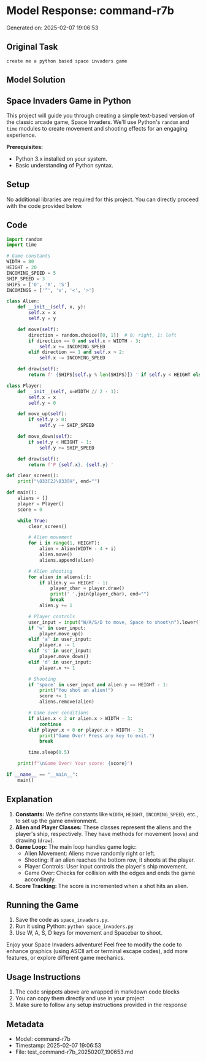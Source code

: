 # Model Response: command-r7b
Generated on: 2025-02-07 19:06:53

## Original Task
```
create me a python based space invaders game

```

## Model Solution
## Space Invaders Game in Python

This project will guide you through creating a simple text-based version of the classic arcade game, Space Invaders. We'll use Python's `random` and `time` modules to create movement and shooting effects for an engaging experience.

**Prerequisites:**

* Python 3.x installed on your system.
* Basic understanding of Python syntax.

## Setup

No additional libraries are required for this project. You can directly proceed with the code provided below.

## Code

```python
import random
import time

# Game constants
WIDTH = 80
HEIGHT = 20
INCOMING_SPEED = 5
SHIP_SPEED = 3
SHIPS = ['O', 'X', 'S']
INCOMINGS = ['^', 'v', '<', '>']

class Alien:
    def __init__(self, x, y):
        self.x = x
        self.y = y

    def move(self):
        direction = random.choice([0, 1])  # 0: right, 1: left
        if direction == 0 and self.x < WIDTH - 3:
            self.x += INCOMING_SPEED
        elif direction == 1 and self.x > 2:
            self.x -= INCOMING_SPEED

    def draw(self):
        return f' {SHIPS[self.y % len(SHIPS)]} ' if self.y < HEIGHT else '    '

class Player:
    def __init__(self, x=WIDTH // 2 - 1):
        self.x = x
        self.y = 0

    def move_up(self):
        if self.y > 0:
            self.y -= SHIP_SPEED

    def move_down(self):
        if self.y < HEIGHT - 1:
            self.y += SHIP_SPEED

    def draw(self):
        return f'P {self.x}, {self.y} '

def clear_screen():
    print("\033[2J\033[H", end="") 

def main():
    aliens = []
    player = Player()
    score = 0

    while True:
        clear_screen()

        # Alien movement
        for i in range(1, HEIGHT):
            alien = Alien(WIDTH - 4 + i)
            alien.move()
            aliens.append(alien)

        # Alien shooting
        for alien in aliens[:]:
            if alien.y == HEIGHT - 1:
                player_char = player.draw()
                print(' '.join(player_char), end="")
                break
            alien.y += 1

        # Player controls
        user_input = input("W/A/S/D to move, Space to shoot\n").lower()
        if 'w' in user_input:
            player.move_up()
        elif 'a' in user_input:
            player.x -= 1
        elif 's' in user_input:
            player.move_down()
        elif 'd' in user_input:
            player.x += 1

        # Shooting
        if 'space' in user_input and alien.y == HEIGHT - 1:
            print("You shot an alien!")
            score += 1
            aliens.remove(alien)

        # Game over conditions
        if alien.x < 2 or alien.x > WIDTH - 3:
            continue
        elif player.x < 0 or player.x > WIDTH - 3:
            print("Game Over! Press any key to exit.")
            break

        time.sleep(0.5)

    print(f"\nGame Over! Your score: {score}")

if __name__ == "__main__":
    main()
```

## Explanation

1. **Constants:** We define constants like `WIDTH`, `HEIGHT`, `INCOMING_SPEED`, etc., to set up the game environment.
2. **Alien and Player Classes:** These classes represent the aliens and the player's ship, respectively. They have methods for movement (`move`) and drawing (`draw`).
3. **Game Loop:** The main loop handles game logic:
    * Alien Movement: Aliens move randomly right or left.
    * Shooting: If an alien reaches the bottom row, it shoots at the player.
    * Player Controls: User input controls the player's ship movement.
    * Game Over: Checks for collision with the edges and ends the game accordingly.
4. **Score Tracking:** The score is incremented when a shot hits an alien.

## Running the Game

1. Save the code as `space_invaders.py`.
2. Run it using Python: `python space_invaders.py`
3. Use W, A, S, D keys for movement and Spacebar to shoot.

Enjoy your Space Invaders adventure! Feel free to modify the code to enhance graphics (using ASCII art or terminal escape codes), add more features, or explore different game mechanics.

## Usage Instructions
1. The code snippets above are wrapped in markdown code blocks
2. You can copy them directly and use in your project
3. Make sure to follow any setup instructions provided in the response

## Metadata
- Model: command-r7b
- Timestamp: 2025-02-07 19:06:53
- File: test_command-r7b_20250207_190653.md
